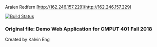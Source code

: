 Araien Redfern [http://162.246.157.229](http://162.246.157.229)

[![Build Status](https://travis-ci.com/cmput401-fall2018/web-app-ci-cd-with-travis-ci-Z-Red.svg?branch=master)](https://travis-ci.com/cmput401-fall2018/web-app-ci-cd-with-travis-ci-Z-Red)

### Original file: Demo Web Application for CMPUT 401 Fall 2018

Created by Kalvin Eng
